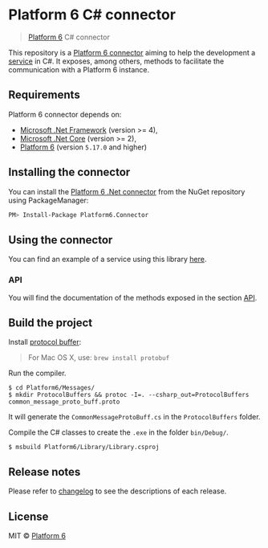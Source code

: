 # Platform 6 C# connector

> [Platform 6](https://documentation.amalto.com/platform6/master/) C# connector

This repository is a [Platform 6 connector](https://documentation.amalto.com/platform6/master/develop-app/custom-service/platform6-cmb-connectors/) aiming to help the development a [service](https://documentation.amalto.com/platform6/master/developer-guide/getting-started/) in C#.
It exposes, among others, methods to facilitate the communication with a Platform 6 instance.

## Requirements

Platform 6 connector depends on:
- [Microsoft .Net Framework](https://www.microsoft.com/en-us/download/details.aspx?id=17851) (version >= 4),
- [Microsoft .Net Core](https://docs.microsoft.com/en-us/dotnet/core/) (version >= 2),
- [Platform 6](https://documentation.amalto.com/platform6/master/user-guide/getting-started/) (version `5.17.0` and higher)

## Installing the connector

You can install the [Platform 6 .Net connector](https://www.nuget.org/packages/Platform6.Connector) from the NuGet repository using PackageManager:

```bash
PM> Install-Package Platform6.Connector
```

## Using the connector

You can find an example of a service using this library [here](https://github.com/amalto/platform6-service-csharp).

### API

You will find the documentation of the methods exposed in the section [API](https://github.com/amalto/platform6-connector-csharp/blob/master/Platform6/API.md).

## Build the project

Install [protocol buffer](https://developers.google.com/protocol-buffers/docs/csharptutorial):

> For Mac OS X, use: `brew install protobuf`

Run the compiler.

```
$ cd Platform6/Messages/
$ mkdir ProtocolBuffers && protoc -I=. --csharp_out=ProtocolBuffers common_message_proto_buff.proto
```

It will generate the `CommonMessageProtoBuff.cs` in the `ProtocolBuffers` folder.

Compile the C# classes to create the `.exe` in the folder `bin/Debug/`.

```
$ msbuild Platform6/Library/Library.csproj 
```

## Release notes

Please refer to [changelog](./Platform6/CHANGELOG.md) to see the descriptions of each release.

## License

MIT © [Platform 6](https://www.platform6.io/)

